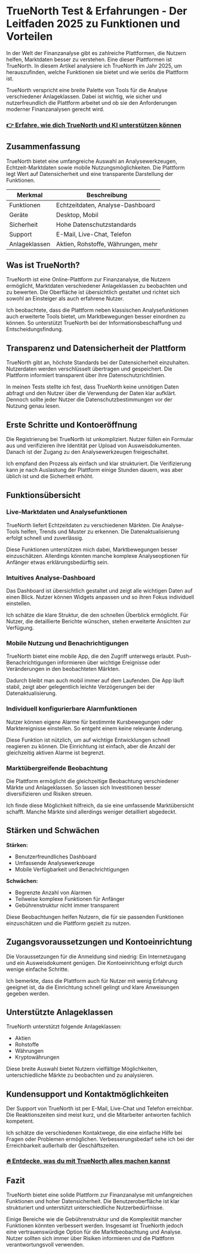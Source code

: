 # TrueNorth Test & Erfahrungen - Der Leitfaden 2025 zu Funktionen und Vorteilen
   
In der Welt der Finanzanalyse gibt es zahlreiche Plattformen, die Nutzern helfen, Marktdaten besser zu verstehen. Eine dieser Plattformen ist TrueNorth. In diesem Artikel analysiere ich TrueNorth im Jahr 2025, um herauszufinden, welche Funktionen sie bietet und wie seriös die Plattform ist.

TrueNorth verspricht eine breite Palette von Tools für die Analyse verschiedener Anlageklassen. Dabei ist wichtig, wie sicher und nutzerfreundlich die Plattform arbeitet und ob sie den Anforderungen moderner Finanzanalysen gerecht wird.

### [👉 Erfahre, wie dich TrueNorth und KI unterstützen können](https://tinyurl.com/24e326e4)
## Zusammenfassung  
TrueNorth bietet eine umfangreiche Auswahl an Analysewerkzeugen, Echtzeit-Marktdaten sowie mobile Nutzungsmöglichkeiten. Die Plattform legt Wert auf Datensicherheit und eine transparente Darstellung der Funktionen. 

| Merkmal                    | Beschreibung                         |
|----------------------------|------------------------------------|
| Funktionen                 | Echtzeitdaten, Analyse-Dashboard   |
| Geräte                     | Desktop, Mobil                      |
| Sicherheit                | Hohe Datenschutzstandards          |
| Support                   | E-Mail, Live-Chat, Telefon         |
| Anlageklassen             | Aktien, Rohstoffe, Währungen, mehr |

## Was ist TrueNorth?  
TrueNorth ist eine Online-Plattform zur Finanzanalyse, die Nutzern ermöglicht, Marktdaten verschiedener Anlageklassen zu beobachten und zu bewerten. Die Oberfläche ist übersichtlich gestaltet und richtet sich sowohl an Einsteiger als auch erfahrene Nutzer.

Ich beobachtete, dass die Plattform neben klassischen Analysefunktionen auch erweiterte Tools bietet, um Marktbewegungen besser einordnen zu können. So unterstützt TrueNorth bei der Informationsbeschaffung und Entscheidungsfindung.

## Transparenz und Datensicherheit der Plattform  
TrueNorth gibt an, höchste Standards bei der Datensicherheit einzuhalten. Nutzerdaten werden verschlüsselt übertragen und gespeichert. Die Plattform informiert transparent über ihre Datenschutzrichtlinien.

In meinen Tests stellte ich fest, dass TrueNorth keine unnötigen Daten abfragt und den Nutzer über die Verwendung der Daten klar aufklärt. Dennoch sollte jeder Nutzer die Datenschutzbestimmungen vor der Nutzung genau lesen.

## Erste Schritte und Kontoeröffnung  
Die Registrierung bei TrueNorth ist unkompliziert. Nutzer füllen ein Formular aus und verifizieren ihre Identität per Upload von Ausweisdokumenten. Danach ist der Zugang zu den Analysewerkzeugen freigeschaltet.

Ich empfand den Prozess als einfach und klar strukturiert. Die Verifizierung kann je nach Auslastung der Plattform einige Stunden dauern, was aber üblich ist und die Sicherheit erhöht.

## Funktionsübersicht  

### Live-Marktdaten und Analysefunktionen  
TrueNorth liefert Echtzeitdaten zu verschiedenen Märkten. Die Analyse-Tools helfen, Trends und Muster zu erkennen. Die Datenaktualisierung erfolgt schnell und zuverlässig.

Diese Funktionen unterstützen mich dabei, Marktbewegungen besser einzuschätzen. Allerdings könnten manche komplexe Analyseoptionen für Anfänger etwas erklärungsbedürftig sein.

### Intuitives Analyse-Dashboard  
Das Dashboard ist übersichtlich gestaltet und zeigt alle wichtigen Daten auf einen Blick. Nutzer können Widgets anpassen und so ihren Fokus individuell einstellen.

Ich schätze die klare Struktur, die den schnellen Überblick ermöglicht. Für Nutzer, die detaillierte Berichte wünschen, stehen erweiterte Ansichten zur Verfügung.

### Mobile Nutzung und Benachrichtigungen  
TrueNorth bietet eine mobile App, die den Zugriff unterwegs erlaubt. Push-Benachrichtigungen informieren über wichtige Ereignisse oder Veränderungen in den beobachteten Märkten.

Dadurch bleibt man auch mobil immer auf dem Laufenden. Die App läuft stabil, zeigt aber gelegentlich leichte Verzögerungen bei der Datenaktualisierung.

### Individuell konfigurierbare Alarmfunktionen  
Nutzer können eigene Alarme für bestimmte Kursbewegungen oder Marktereignisse einstellen. So entgeht einem keine relevante Änderung.

Diese Funktion ist nützlich, um auf wichtige Entwicklungen schnell reagieren zu können. Die Einrichtung ist einfach, aber die Anzahl der gleichzeitig aktiven Alarme ist begrenzt.

### Marktübergreifende Beobachtung  
Die Plattform ermöglicht die gleichzeitige Beobachtung verschiedener Märkte und Anlageklassen. So lassen sich Investitionen besser diversifizieren und Risiken streuen.

Ich finde diese Möglichkeit hilfreich, da sie eine umfassende Marktübersicht schafft. Manche Märkte sind allerdings weniger detailliert abgedeckt.

## Stärken und Schwächen  
**Stärken:**  
- Benutzerfreundliches Dashboard  
- Umfassende Analysewerkzeuge  
- Mobile Verfügbarkeit und Benachrichtigungen  

**Schwächen:**  
- Begrenzte Anzahl von Alarmen  
- Teilweise komplexe Funktionen für Anfänger  
- Gebührenstruktur nicht immer transparent  

Diese Beobachtungen helfen Nutzern, die für sie passenden Funktionen einzuschätzen und die Plattform gezielt zu nutzen.

## Zugangsvoraussetzungen und Kontoeinrichtung  
Die Voraussetzungen für die Anmeldung sind niedrig: Ein Internetzugang und ein Ausweisdokument genügen. Die Kontoeinrichtung erfolgt durch wenige einfache Schritte.

Ich bemerkte, dass die Plattform auch für Nutzer mit wenig Erfahrung geeignet ist, da die Einrichtung schnell gelingt und klare Anweisungen gegeben werden.

## Unterstützte Anlageklassen  
TrueNorth unterstützt folgende Anlageklassen:  
- Aktien  
- Rohstoffe  
- Währungen  
- Kryptowährungen  

Diese breite Auswahl bietet Nutzern vielfältige Möglichkeiten, unterschiedliche Märkte zu beobachten und zu analysieren.

## Kundensupport und Kontaktmöglichkeiten  
Der Support von TrueNorth ist per E-Mail, Live-Chat und Telefon erreichbar. Die Reaktionszeiten sind meist kurz, und die Mitarbeiter antworten fachlich kompetent.

Ich schätze die verschiedenen Kontaktwege, die eine einfache Hilfe bei Fragen oder Problemen ermöglichen. Verbesserungsbedarf sehe ich bei der Erreichbarkeit außerhalb der Geschäftszeiten.

### [🔥 Entdecke, was du mit TrueNorth alles machen kannst](https://tinyurl.com/24e326e4)
## Fazit  
TrueNorth bietet eine solide Plattform zur Finanzanalyse mit umfangreichen Funktionen und hoher Datensicherheit. Die Benutzeroberfläche ist klar strukturiert und unterstützt unterschiedliche Nutzerbedürfnisse.

Einige Bereiche wie die Gebührenstruktur und die Komplexität mancher Funktionen könnten verbessert werden. Insgesamt ist TrueNorth jedoch eine vertrauenswürdige Option für die Marktbeobachtung und Analyse. Nutzer sollten sich immer über Risiken informieren und die Plattform verantwortungsvoll verwenden.